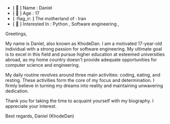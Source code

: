 - ⁅ 📛 ⁆ Name : Daniel
- ⁅ 👦 ⁆ Age : 17
- ⁅ :flag_ir: ⁆ The motherland of : Iran
- ⁅ 🔺 ⁆ Interested In  : Python , Software engineering , 


Greetings,

My name is Daniel, also known as KhodeDan. I am a motivated 17-year-old individual with a strong passion for software engineering. My ultimate goal is to excel in this field and pursue higher education at esteemed universities abroad, as my home country doesn't provide adequate opportunities for computer science and engineering.

My daily routine revolves around three main activities: coding, eating, and resting. These activities form the core of my focus and determination. I firmly believe in turning my dreams into reality and maintaining unwavering dedication.

Thank you for taking the time to acquaint yourself with my biography. I appreciate your interest.

Best regards,
Daniel (KhodeDan) 
